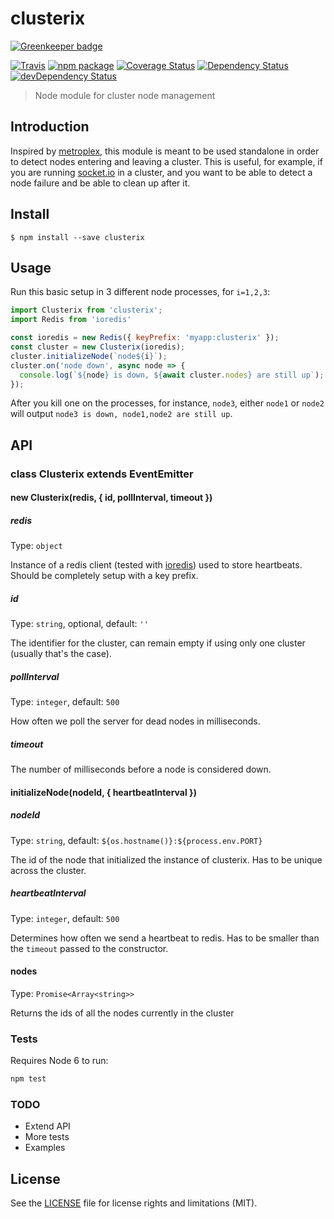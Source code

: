 # clusterix

[![Greenkeeper badge](https://badges.greenkeeper.io/perrin4869/clusterix.svg)](https://greenkeeper.io/)

[![Travis][build-badge]][build]
[![npm package][npm-badge]][npm]
[![Coverage Status][coveralls-badge]][coveralls]
[![Dependency Status][dependency-status-badge]][dependency-status]
[![devDependency Status][dev-dependency-status-badge]][dev-dependency-status]

> Node module for cluster node management

## Introduction

Inspired by [metroplex](https://github.com/primus/metroplex), this module is meant to be used standalone in order to detect nodes entering and leaving a cluster. This is useful, for example, if you are running [socket.io](https://github.com/socketio/socket.io) in a cluster, and you want to be able to detect a node failure and be able to clean up after it.

## Install

```
$ npm install --save clusterix
```

## Usage

Run this basic setup in 3 different node processes, for `i=1,2,3`:

```js
import Clusterix from 'clusterix';
import Redis from 'ioredis'

const ioredis = new Redis({ keyPrefix: 'myapp:clusterix' });
const cluster = new Clusterix(ioredis);
cluster.initializeNode(`node${i}`);
cluster.on('node down', async node => {
  console.log(`${node} is down, ${await cluster.nodes} are still up`);
});
```

After you kill one on the processes, for instance, `node3`, either `node1` or `node2` will output `node3 is down, node1,node2 are still up`.

## API

### class Clusterix extends EventEmitter

#### new Clusterix(redis, { id, pollInterval, timeout })

##### redis

Type: `object`

Instance of a redis client (tested with [ioredis](https://github.com/luin/ioredis)) used to store heartbeats. Should be completely setup with a key prefix.

##### id

Type: `string`, optional, default: `''`

The identifier for the cluster, can remain empty if using only one cluster (usually that's the case).

##### pollInterval

Type: `integer`, default: `500`

How often we poll the server for dead nodes in milliseconds.

##### timeout

The number of milliseconds before a node is considered down.

#### initializeNode(nodeId, { heartbeatInterval })

##### nodeId

Type: `string`, default: `${os.hostname()}:${process.env.PORT}`

The id of the node that initialized the instance of clusterix. Has to be unique across the cluster.

##### heartbeatInterval

Type: `integer`, default: `500`

Determines how often we send a heartbeat to redis. Has to be smaller than the `timeout` passed to the constructor.

#### nodes

Type: `Promise<Array<string>>`

Returns the ids of all the nodes currently in the cluster

####

### Tests

Requires Node 6 to run:

```js
npm test
```

### TODO

* Extend API
* More tests
* Examples

## License

See the [LICENSE](LICENSE.md) file for license rights and limitations (MIT).

[build-badge]: https://img.shields.io/travis/perrin4869/clusterix/master.svg?style=flat-square
[build]: https://travis-ci.org/perrin4869/clusterix

[npm-badge]: https://img.shields.io/npm/v/clusterix.svg?style=flat-square
[npm]: https://www.npmjs.org/package/clusterix

[coveralls-badge]: https://img.shields.io/coveralls/perrin4869/clusterix/master.svg?style=flat-square
[coveralls]: https://coveralls.io/r/perrin4869/clusterix

[dependency-status-badge]: https://david-dm.org/perrin4869/clusterix.svg?style=flat-square
[dependency-status]: https://david-dm.org/perrin4869/clusterix

[dev-dependency-status-badge]: https://david-dm.org/perrin4869/clusterix/dev-status.svg?style=flat-square
[dev-dependency-status]: https://david-dm.org/perrin4869/clusterix#info=devDependencies
